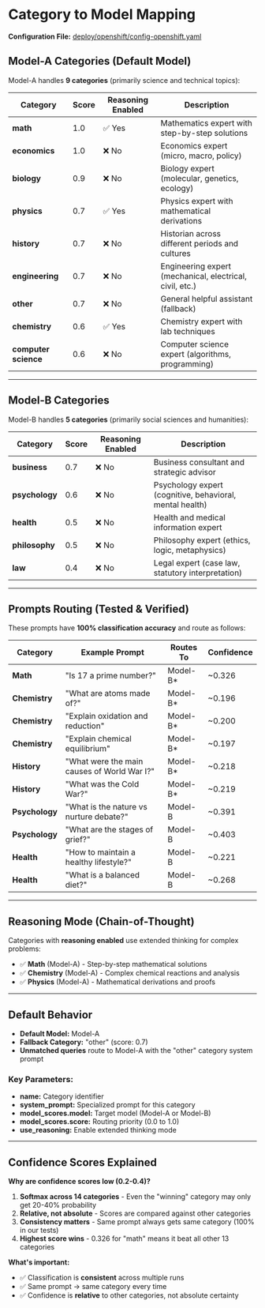 # Category to Model Mapping

**Configuration File:** [deploy/openshift/config-openshift.yaml](../config-openshift.yaml)

## Model-A Categories (Default Model)

Model-A handles **9 categories** (primarily science and technical topics):

| Category | Score | Reasoning Enabled | Description |
|----------|-------|-------------------|-------------|
| **math** | 1.0 | ✅ Yes | Mathematics expert with step-by-step solutions |
| **economics** | 1.0 | ❌ No | Economics expert (micro, macro, policy) |
| **biology** | 0.9 | ❌ No | Biology expert (molecular, genetics, ecology) |
| **physics** | 0.7 | ✅ Yes | Physics expert with mathematical derivations |
| **history** | 0.7 | ❌ No | Historian across different periods and cultures |
| **engineering** | 0.7 | ❌ No | Engineering expert (mechanical, electrical, civil, etc.) |
| **other** | 0.7 | ❌ No | General helpful assistant (fallback) |
| **chemistry** | 0.6 | ✅ Yes | Chemistry expert with lab techniques |
| **computer science** | 0.6 | ❌ No | Computer science expert (algorithms, programming) |

---

## Model-B Categories

Model-B handles **5 categories** (primarily social sciences and humanities):

| Category | Score | Reasoning Enabled | Description |
|----------|-------|-------------------|-------------|
| **business** | 0.7 | ❌ No | Business consultant and strategic advisor |
| **psychology** | 0.6 | ❌ No | Psychology expert (cognitive, behavioral, mental health) |
| **health** | 0.5 | ❌ No | Health and medical information expert |
| **philosophy** | 0.5 | ❌ No | Philosophy expert (ethics, logic, metaphysics) |
| **law** | 0.4 | ❌ No | Legal expert (case law, statutory interpretation) |

---

## Prompts Routing (Tested & Verified)

These prompts have **100% classification accuracy** and route as follows:

| Category | Example Prompt | Routes To | Confidence |
|----------|---------------|-----------|------------|
| **Math** | "Is 17 a prime number?" | Model-B* | ~0.326 |
| **Chemistry** | "What are atoms made of?" | Model-B* | ~0.196 |
| **Chemistry** | "Explain oxidation and reduction" | Model-B* | ~0.200 |
| **Chemistry** | "Explain chemical equilibrium" | Model-B* | ~0.197 |
| **History** | "What were the main causes of World War I?" | Model-B* | ~0.218 |
| **History** | "What was the Cold War?" | Model-B* | ~0.219 |
| **Psychology** | "What is the nature vs nurture debate?" | Model-B | ~0.391 |
| **Psychology** | "What are the stages of grief?" | Model-B | ~0.403 |
| **Health** | "How to maintain a healthy lifestyle?" | Model-B | ~0.221 |
| **Health** | "What is a balanced diet?" | Model-B | ~0.268 |

---

## Reasoning Mode (Chain-of-Thought)

Categories with **reasoning enabled** use extended thinking for complex problems:

- ✅ **Math** (Model-A) - Step-by-step mathematical solutions
- ✅ **Chemistry** (Model-A) - Complex chemical reactions and analysis
- ✅ **Physics** (Model-A) - Mathematical derivations and proofs

---

## Default Behavior

- **Default Model:** Model-A
- **Fallback Category:** "other" (score: 0.7)
- **Unmatched queries** route to Model-A with the "other" category system prompt

### Key Parameters:

- **name:** Category identifier
- **system_prompt:** Specialized prompt for this category
- **model_scores.model:** Target model (Model-A or Model-B)
- **model_scores.score:** Routing priority (0.0 to 1.0)
- **use_reasoning:** Enable extended thinking mode

---

## Confidence Scores Explained

**Why are confidence scores low (0.2-0.4)?**

1. **Softmax across 14 categories** - Even the "winning" category may only get 20-40% probability
2. **Relative, not absolute** - Scores are compared against other categories
3. **Consistency matters** - Same prompt always gets same category (100% in our tests)
4. **Highest score wins** - 0.326 for "math" means it beat all other 13 categories

**What's important:**

- ✅ Classification is **consistent** across multiple runs
- ✅ Same prompt → same category every time
- ✅ Confidence is **relative** to other categories, not absolute certainty
